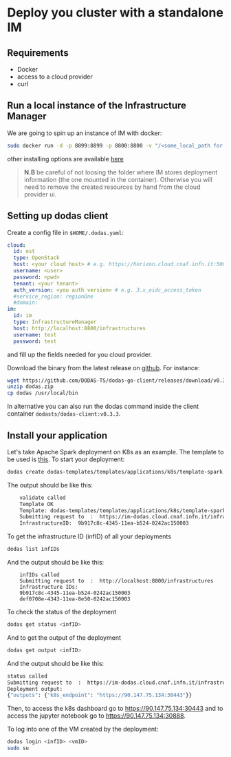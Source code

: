 # Deploy you cluster with a standalone IM

## Requirements

- Docker
- access to a cloud provider
- curl

## Run a local instance of the Infrastructure Manager

We are going to spin up an instance of IM with docker:

```bash
sudo docker run -d -p 8899:8899 -p 8800:8800 -v "/<some_local_path for db>:/db" -e IM_DATA_DB=/db/inf.dat --name im grycap/im:1.9.0
```

other installing options are available [here](https://imdocs.readthedocs.io/en/latest/manual.html#docker-image)

> **N.B** be careful of not loosing the folder where IM stores deployment information (the one mounted in the container). Otherwise you will need to remove the created resources by hand from the cloud provider ui.

## Setting up dodas client

Create a config file in `$HOME/.dodas.yaml`:

```yaml
cloud:
  id: ost
  type: OpenStack
  host: <your cloud host> # e.g. https://horizon.cloud.cnaf.infn.it:5000/
  username: <user>
  password: <pwd>
  tenant: <your tenant>
  auth_version: <you auth version> # e.g. 3.x_oidc_access_token
  #service_region: regionOne
  #domain:
im:
  id: im
  type: InfrastructureManager
  host: http://localhost:8800/infrastructures
  username: test
  password: test
```

and fill up the fields needed for you cloud provider.

Download the binary from the latest release on [github](https://github.com/DODAS-TS/dodas-go-client/releases). For instance:

```bash
wget https://github.com/DODAS-TS/dodas-go-client/releases/download/v0.3.3/dodas.zip
unzip dodas.zip
cp dodas /usr/local/bin
```

In alternative you can also run the dodas command inside the client container `dodasts/dodas-client:v0.3.3`.

## Install your application

Let's take Apache Spark deployment on K8s as an example. The template to be used is [this](https://github.com/DODAS-TS/dodas-templates/tree/master//templates/applications/k8s/template-spark.yml).
To start your deployment:

```bash
dodas create dodas-templates/templates/applications/k8s/template-spark.yaml
```

The output should be like this:

```bash
    validate called
    Template OK
    Template: dodas-templates/templates/applications/k8s/template-spark.yml
    Submitting request to  :  https://im-dodas.cloud.cnaf.infn.it/infrastructures
    InfrastructureID:  9b917c8c-4345-11ea-b524-0242ac150003
```

To get the infrastructure ID (infID) of all your deployments

```bash
dodas list infIDs
```

And the output should be like this:

```text
    infIDs called
    Submitting request to  :  http://localhost:8800/infrastructures
    Infrastructure IDs:
    9b917c8c-4345-11ea-b524-0242ac150003
    def0708e-4343-11ea-8e50-0242ac150003
```

To check the status of the deployment

```bash
dodas get status <infID>
```

And to get the output of the deployment

```bash
dodas get output <infID>
```

And the output should be like this:

```bash
status called
Submitting request to  :  https://im-dodas.cloud.cnaf.infn.it/infrastructures
Deployment output:
{"outputs": {"k8s_endpoint": "https://90.147.75.134:30443"}}
```

Then, to access the k8s dashboard go to https://90.147.75.134:30443 and to access the jupyter notebook go to https://90.147.75.134:30888.

To log into one of the VM created by the deployment:

```bash
dodas login <infID> <vmID>
sudo su
```
